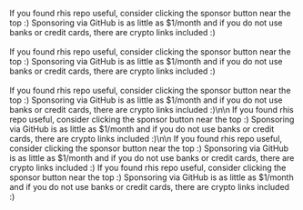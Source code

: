 If you found rhis repo useful, consider clicking the sponsor button near the top :) Sponsoring via GitHub is as little as $1/month and if you do not use banks or credit cards, there are crypto links included :)<br /><br />
If you found rhis repo useful, consider clicking the sponsor button near the top :) Sponsoring via GitHub is as little as $1/month and if you do not use banks or credit cards, there are crypto links included :)<br /><br />
If you found rhis repo useful, consider clicking the sponsor button near the top :) Sponsoring via GitHub is as little as $1/month and if you do not use banks or credit cards, there are crypto links included :)\n\n
If you found rhis repo useful, consider clicking the sponsor button near the top :) Sponsoring via GitHub is as little as $1/month and if you do not use banks or credit cards, there are crypto links included :)\n\n
If you found rhis repo useful, consider clicking the sponsor button near the top :) Sponsoring via GitHub is as little as $1/month and if you do not use banks or credit cards, there are crypto links included :)
If you found rhis repo useful, consider clicking the sponsor button near the top :) Sponsoring via GitHub is as little as $1/month and if you do not use banks or credit cards, there are crypto links included :)
